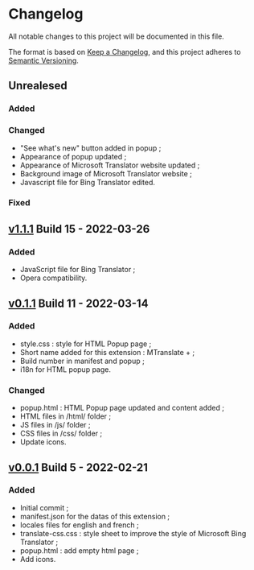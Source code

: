 # Changelog
All notable changes to this project will be documented in this file.

The format is based on [Keep a Changelog](https://keepachangelog.com/en/1.0.0/), and this project adheres to [Semantic Versioning](https://semver.org/spec/v2.0.0.html).

## Unrealesed
### Added

### Changed
- "See what's new" button added in popup ;
- Appearance of popup updated ;
- Appearance of Microsoft Translator website updated ;
- Background image of Microsoft Translator website ;
- Javascript file for Bing Translator edited.

### Fixed

## [v1.1.1] Build 15 - 2022-03-26
### Added
- JavaScript file for Bing Translator ;
- Opera compatibility.

## [v0.1.1] Build 11 - 2022-03-14
### Added
- style.css : style for HTML Popup page ;
- Short name added for this extension : MTranslate + ;
- Build number in manifest and popup ;
- i18n for HTML popup page.

### Changed
- popup.html : HTML Popup page updated and content added ;
- HTML files in /html/ folder ;
- JS files in /js/ folder ;
- CSS files in /css/ folder ;
- Update icons.

## [v0.0.1] Build 5 - 2022-02-21
### Added
- Initial commit ;
- manifest.json for the datas of this extension ;
- locales files for english and french ;
- translate-css.css : style sheet to improve the style of Microsoft Bing Translator ;
- popup.html : add empty html page ;
- Add icons.

[v1.1.1]: https://github.com/Florian-COLLIN/microsoft-translator-extension/releases/tag/v1.1.1
[v0.1.1]: https://github.com/Florian-COLLIN/microsoft-translator-extension/releases/tag/v0.1.1
[v0.0.1]: https://github.com/Florian-COLLIN/microsoft-translator-extension/releases/tag/v0.0.1
